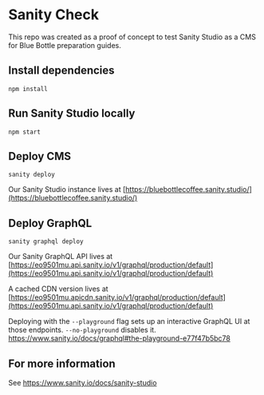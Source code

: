# Sanity Check

This repo was created as a proof of concept to test Sanity Studio as a CMS for Blue Bottle preparation guides.

## Install dependencies
`npm install`

## Run Sanity Studio locally
`npm start`

## Deploy CMS
`sanity deploy`

Our Sanity Studio instance lives at [https://bluebottlecoffee.sanity.studio/](https://bluebottlecoffee.sanity.studio/)

## Deploy GraphQL
`sanity graphql deploy`

Our Sanity GraphQL API lives at [https://eo9501mu.api.sanity.io/v1/graphql/production/default](https://eo9501mu.api.sanity.io/v1/graphql/production/default)

A cached CDN version lives at [https://eo9501mu.apicdn.sanity.io/v1/graphql/production/default](https://eo9501mu.api.sanity.io/v1/graphql/production/default)

Deploying with the `--playground` flag sets up an interactive GraphQL UI at those endpoints. `--no-playground` disables it. https://www.sanity.io/docs/graphql#the-playground-e77f47b5bc78

## For more information
See https://www.sanity.io/docs/sanity-studio

